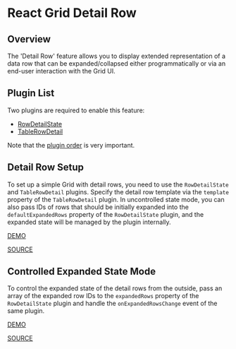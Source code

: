 # React Grid Detail Row

## Overview

The 'Detail Row' feature allows you to display extended representation of a data row that can be expanded/collapsed either programmatically or via an end-user interaction with the Grid UI.

## Plugin List

Two plugins are required to enable this feature:
- [RowDetailState](../reference/row-detail-state.md)
- [TableRowDetail](../reference/table-row-detail.md)

Note that the [plugin order](../README.md#plugin-order) is very important.

## Detail Row Setup

To set up a simple Grid with detail rows, you need to use the `RowDetailState` and `TableRowDetail` plugins. Specify the detail row template via the `template` property of the `TableRowDetail` plugin. In uncontrolled state mode, you can also pass IDs of rows that should be initially expanded into the `defaultExpandedRows` property of the `RowDetailState` plugin, and the expanded state will be managed by the plugin internally.

[DEMO](http://devexpress.github.io/devextreme-reactive/react/grid/demos/#/detail-row/simple-detail-row)

[SOURCE](https://github.com/DevExpress/devextreme-reactive/tree/master/packages/dx-react-demos/src/bootstrap3/detail-row/simple-detail-row.jsx)

## Controlled Expanded State Mode

To control the expanded state of the detail rows from the outside, pass an array of the expanded row IDs to the `expandedRows` property of the `RowDetailState` plugin and handle the `onExpandedRowsChange` event of the same plugin.

[DEMO](http://devexpress.github.io/devextreme-reactive/react/grid/demos/#/detail-row/detail-row-controlled)

[SOURCE](https://github.com/DevExpress/devextreme-reactive/tree/master/packages/dx-react-demos/src/bootstrap3/detail-row/detail-row-controlled.jsx)

